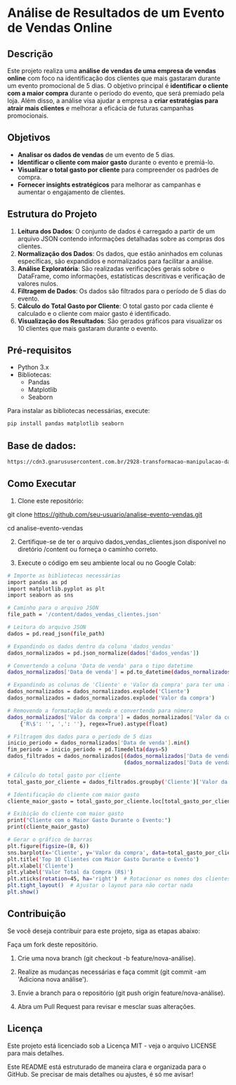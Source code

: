 # Análise de Resultados de um Evento de Vendas Online

## Descrição

Este projeto realiza uma **análise de vendas de uma empresa de vendas online** com foco na identificação dos clientes que mais gastaram durante um evento promocional de 5 dias. O objetivo principal é **identificar o cliente com a maior compra** durante o período do evento, que será premiado pela loja. Além disso, a análise visa ajudar a empresa a **criar estratégias para atrair mais clientes** e melhorar a eficácia de futuras campanhas promocionais.

## Objetivos

- **Analisar os dados de vendas** de um evento de 5 dias.
- **Identificar o cliente com maior gasto** durante o evento e premiá-lo.
- **Visualizar o total gasto por cliente** para compreender os padrões de compra.
- **Fornecer insights estratégicos** para melhorar as campanhas e aumentar o engajamento de clientes.

## Estrutura do Projeto

1. **Leitura dos Dados**: O conjunto de dados é carregado a partir de um arquivo JSON contendo informações detalhadas sobre as compras dos clientes.
2. **Normalização dos Dados**: Os dados, que estão aninhados em colunas específicas, são expandidos e normalizados para facilitar a análise.
3. **Análise Exploratória**: São realizadas verificações gerais sobre o DataFrame, como informações, estatísticas descritivas e verificação de valores nulos.
4. **Filtragem de Dados**: Os dados são filtrados para o período de 5 dias do evento.
5. **Cálculo do Total Gasto por Cliente**: O total gasto por cada cliente é calculado e o cliente com maior gasto é identificado.
6. **Visualização dos Resultados**: São gerados gráficos para visualizar os 10 clientes que mais gastaram durante o evento.

## Pré-requisitos

- Python 3.x
- Bibliotecas:
  - Pandas
  - Matplotlib
  - Seaborn

Para instalar as bibliotecas necessárias, execute:

```bash
pip install pandas matplotlib seaborn
```
## Base de dados:

```bash
https://cdn3.gnarususercontent.com.br/2928-transformacao-manipulacao-dados/dados_vendas_clientes.json
```
 
## Como Executar
1. Clone este repositório:

git clone https://github.com/seu-usuario/analise-evento-vendas.git

cd analise-evento-vendas

2. Certifique-se de ter o arquivo dados_vendas_clientes.json disponível no diretório /content ou forneça o caminho correto.

3. Execute o código em seu ambiente local ou no Google Colab:

```bash
# Importe as bibliotecas necessárias
import pandas as pd
import matplotlib.pyplot as plt
import seaborn as sns

# Caminho para o arquivo JSON
file_path = '/content/dados_vendas_clientes.json'

# Leitura do arquivo JSON
dados = pd.read_json(file_path)

# Expandindo os dados dentro da coluna 'dados_vendas'
dados_normalizados = pd.json_normalize(dados['dados_vendas'])

# Convertendo a coluna 'Data de venda' para o tipo datetime
dados_normalizados['Data de venda'] = pd.to_datetime(dados_normalizados['Data de venda'])

# Expandindo as colunas de 'Cliente' e 'Valor da compra' para ter uma linha para cada cliente
dados_normalizados = dados_normalizados.explode('Cliente')
dados_normalizados = dados_normalizados.explode('Valor da compra')

# Removendo a formatação da moeda e convertendo para número
dados_normalizados['Valor da compra'] = dados_normalizados['Valor da compra'].replace(
    {'R\$': '', ',': ''}, regex=True).astype(float)

# Filtragem dos dados para o período de 5 dias
inicio_periodo = dados_normalizados['Data de venda'].min()
fim_periodo = inicio_periodo + pd.Timedelta(days=5)
dados_filtrados = dados_normalizados[(dados_normalizados['Data de venda'] >= inicio_periodo) & 
                                     (dados_normalizados['Data de venda'] <= fim_periodo)]

# Cálculo do total gasto por cliente
total_gasto_por_cliente = dados_filtrados.groupby('Cliente')['Valor da compra'].sum().reset_index()

# Identificação do cliente com maior gasto
cliente_maior_gasto = total_gasto_por_cliente.loc[total_gasto_por_cliente['Valor da compra'].idxmax()]

# Exibição do cliente com maior gasto
print("Cliente com o Maior Gasto Durante o Evento:")
print(cliente_maior_gasto)

# Gerar o gráfico de barras
plt.figure(figsize=(8, 6))
sns.barplot(x='Cliente', y='Valor da compra', data=total_gasto_por_cliente.sort_values(by='Valor da compra', ascending=False).head(10))
plt.title('Top 10 Clientes com Maior Gasto Durante o Evento')
plt.xlabel('Cliente')
plt.ylabel('Valor Total da Compra (R$)')
plt.xticks(rotation=45, ha='right')  # Rotacionar os nomes dos clientes para facilitar a leitura
plt.tight_layout()  # Ajustar o layout para não cortar nada
plt.show()
```

## Contribuição
Se você deseja contribuir para este projeto, siga as etapas abaixo:

Faça um fork deste repositório.

1. Crie uma nova branch (git checkout -b feature/nova-análise).

2. Realize as mudanças necessárias e faça commit (git commit -am 'Adiciona nova análise').

3. Envie a branch para o repositório (git push origin feature/nova-análise).

4. Abra um Pull Request para revisar e mesclar suas alterações.

## Licença
Este projeto está licenciado sob a Licença MIT - veja o arquivo LICENSE para mais detalhes.


Este README está estruturado de maneira clara e organizada para o GitHub. Se precisar de mais detalhes ou ajustes, é só me avisar!
